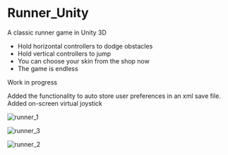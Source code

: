 # Runner_Unity
 A classic runner game in Unity 3D

 - Hold horizontal controllers to dodge obstacles
 - Hold vertical controllers to jump
 - You can choose your skin from the shop now
 - The game is endless

Work in progress

Added the functionality to auto store user preferences in an xml save file.
Added on-screen virtual joystick

![runner_1](https://user-images.githubusercontent.com/52078084/91668335-ad71a180-eb14-11ea-8b93-07e582deedab.png)

![runner_3](https://user-images.githubusercontent.com/52078084/91668334-acd90b00-eb14-11ea-8fa1-77e458bc6ba0.png)

![runner_2](https://user-images.githubusercontent.com/52078084/91668333-ac407480-eb14-11ea-92fd-880d1c549996.png)
